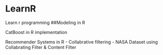 # LearnR
Learn r programming
##Modeling in R

CatBoost in R implementation 

Recommender Systems in R - Collabrative filtering - NASA Dataset using Collabrating Filter & Content Filter
